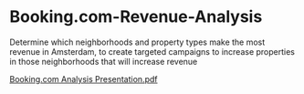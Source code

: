 # Booking.com-Revenue-Analysis
Determine which neighborhoods and property types make the most revenue in Amsterdam, to create targeted campaigns to increase properties in those neighborhoods that will increase revenue

[Booking.com Analysis Presentation.pdf](https://github.com/TamsinParbhoo/Booking.com-Revenue-Analysis/files/7357485/Booking.com.Analysis.Presentation.pdf)
